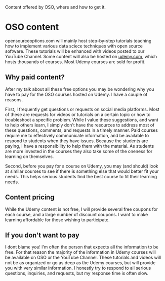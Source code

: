 ---
---
Content offered by OSO, where and how to get it.

# OSO content
opensourceoptions.com will mainly host step-by-step tutorials teaching how to implement various data sciece techniques with open source software. These tutorials will be enhanced with videos posted to our YouTube Channel. Some content will also be hosted on [udemy.com](udemy.com), which hosts thousands of courses. Most Udemy courses are sold for profit.

## Why paid content?
After my talk about all these free options you may be wondering why you have to pay for the OSO courses hosted on Udemy. I have a couple of reasons. 

First, I frequently get questions or requests on social media platforms. Most of these are requests for videos or tutorials on a certain topic or how to troubleshoot a specific problem. While I value these suggestions, and want to help others learn, I simply don't have the resources to address most of these questions, comments, and requests in a timely manner. Paid courses require me to effectively communicate information, and be available to respond to students when they have issues. Because the students are paying, I have a responsibility to help them with the material. As students are more invested in the courses they also take some of the oneness for learning on themselves.

Second, before you pay for a course on Udemy, you may (and should) look at similar courses to see if there is something else that would better fit your needs. This helps serious students find the best course to fit their learning needs.

## Content pricing
While the Udemy content is not free, I will provide several free coupons for each course, and a large number of discount coupons. I want to make learning affordable for those wishing to participate.

## If you don't want to pay
I dont blame you! I'm often the person that expects all the information to be free. For that reason the majority of the information in Udemy courses will be available on OSO or the YouTube Channel. These tutorials and videos will not be as organized or go as deep as the Udemy courses, but will provide you with very similar information. I honestly try to respond to all serious questions, inquiries, and requests, but my response time is often slow.